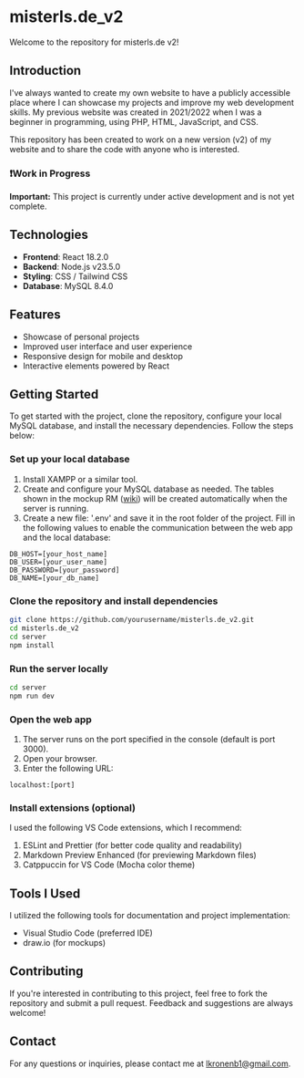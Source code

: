 # misterls.de_v2

Welcome to the repository for misterls.de v2!

## Introduction

I've always wanted to create my own website to have a publicly accessible place where I can showcase my projects and improve my web development skills. My previous website was created in 2021/2022 when I was a beginner in programming, using PHP, HTML, JavaScript, and CSS.

This repository has been created to work on a new version (v2) of my website and to share the code with anyone who is interested.

### ❗Work in Progress

**Important:** This project is currently under active development and is not yet complete. 

## Technologies

- **Frontend**: React 18.2.0
- **Backend**: Node.js v23.5.0
- **Styling**: CSS / Tailwind CSS
- **Database**: MySQL 8.4.0

## Features

- Showcase of personal projects
- Improved user interface and user experience
- Responsive design for mobile and desktop
- Interactive elements powered by React

## Getting Started

To get started with the project, clone the repository, configure your local MySQL database, and install the necessary dependencies. Follow the steps below:

### Set up your local database

1. Install XAMPP or a similar tool.
2. Create and configure your MySQL database as needed. The tables shown in the mockup RM ([wiki](https://github.com/MisterLs4566/misterls.de_v2/wiki/Database-Mockups)) will be created automatically when the server is running.
3. Create a new file: '.env' and save it in the root folder of the project. Fill in the following values to enable the communication between the web app and the local database:
```plaintext
DB_HOST=[your_host_name]
DB_USER=[your_user_name]
DB_PASSWORD=[your_password]
DB_NAME=[your_db_name]
```


### Clone the repository and install dependencies

```bash
git clone https://github.com/yourusername/misterls.de_v2.git
cd misterls.de_v2
cd server
npm install
```

### Run the server locally

```bash
cd server
npm run dev
```

### Open the web app

1. The server runs on the port specified in the console (default is port 3000).
2. Open your browser.
3. Enter the following URL:

```plaintext
localhost:[port]
```

### Install extensions (optional)

I used the following VS Code extensions, which I recommend:

1. ESLint and Prettier (for better code quality and readability)
2. Markdown Preview Enhanced (for previewing Markdown files)
3. Catppuccin for VS Code (Mocha color theme)

## Tools I Used

I utilized the following tools for documentation and project implementation:

- Visual Studio Code (preferred IDE)
- draw.io (for mockups)

## Contributing

If you're interested in contributing to this project, feel free to fork the repository and submit a pull request. Feedback and suggestions are always welcome!

## Contact

For any questions or inquiries, please contact me at lkronenb1@gmail.com.